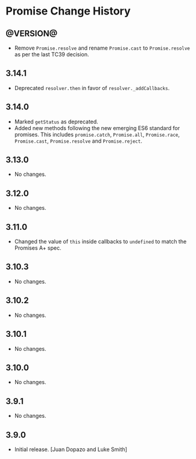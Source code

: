 Promise Change History
======================

@VERSION@
------

* Remove `Promise.resolve` and rename `Promise.cast` to `Promise.resolve` as per
  the last TC39 decision.

3.14.1
------

* Deprecated `resolver.then` in favor of `resolver._addCallbacks`.

3.14.0
------

* Marked `getStatus` as deprecated.
* Added new methods following the new emerging ES6 standard for promises.
  This includes `promise.catch`, `Promise.all`, `Promise.race`, `Promise.cast`,
  `Promise.resolve` and `Promise.reject`.

3.13.0
------

* No changes.

3.12.0
------

* No changes.

3.11.0
------

* Changed the value of `this` inside callbacks to `undefined` to match the
  Promises A+ spec.

3.10.3
------

* No changes.

3.10.2
------

* No changes.


3.10.1
------

* No changes.

3.10.0
------

* No changes.

3.9.1
-----

* No changes.

3.9.0
-----

* Initial release. [Juan Dopazo and Luke Smith]
